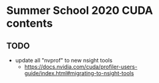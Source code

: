 # Summer School 2020 CUDA contents

## TODO

* update all "nvprof" to new nsight tools
    * https://docs.nvidia.com/cuda/profiler-users-guide/index.html#migrating-to-nsight-tools

